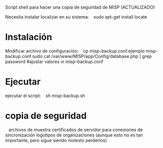 Script shell para hacer una copia de seguridad de MISP (ACTUALIZADO)

Necesita instalar localizar en su sistema:
`` ``
sudo apt-get install locate
`` ``



Instalación
============

Modificar archivo de configuración:
`` ``
cp misp-backup.conf.ejemplo misp-backup.conf
sudo cat /var/www/MISP/app/Config/database.php | grep password
#ajustar valores
vi misp-backup.conf
`` ``

Ejecutar
=======

ejecutar el script:
`` ``
sh misp-backup.sh
`` ``

copia de seguridad
====

`` ``
     archivos de muestra
     certificados de servidor para conexiones de sincronización
     logotipos de organizaciones (aunque esto no es tan importante, pero sigue siendo molesto perderlos)

`` ``

